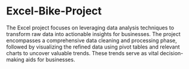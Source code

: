 # Excel-Bike-Project
The Excel project focuses on leveraging data analysis techniques to transform raw data into actionable insights for businesses. The project encompasses a comprehensive data cleaning and processing phase, followed by visualizing the refined data using pivot tables and relevant charts to uncover valuable trends. These trends serve as vital decision-making aids for businesses.
